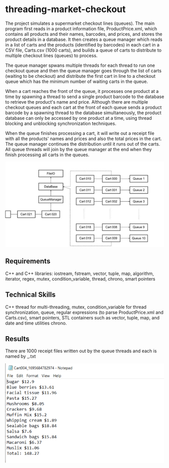 # threading-market-checkout

The project simulates a supermarket checkout lines (queues). The main program first reads in a product information file, ProductPrice.xml, which contains all products and their names, barcodes, and prices, and stores the product details in a database. It then creates a queue manager which reads in a list of carts and the products (identified by barcodes) in each cart in a CSV file, Carts.csv (1000 carts), and builds a queue of carts to distribute to multiple checkout lines (queues) to process. 

The queue manager spwans multiple threads for each thread to run one checkout queue and then the queue manager goes through the list of carts (waiting to be checkout) and distribute the first cart in line to a checkout queue which has the minimum number of waiting carts in the queue. 

When a cart reaches the front of the queue, it processes one product at a time by spawning a thread to send a single product barcode to the database to retrieve the product's name and price. Although there are multiple checkout queues and each cart at the front of each queue sends a product barcode by a spawning thread to the database simultaneously, the product database can only be accessed by one product at a time, using thread blocking and unblocking synchronization techniques. 

When the queue finishes processing a cart, it will write out a receipt file with all the products' names and prices and also the total prices in the cart. The queue manager continues the distribution until it runs out of the carts. All queue threads will join by the queue manager at the end when they finish processing all carts in the queues.

![image](https://github.com/carab9/threading-market-checkout/blob/main/market_checkout.jpg?raw=true)

## Requirements

C++ and C++ libraries: iostream, fstream, vector, tuple, map, algorithm, iterator, regex, mutex, condition_variable, thread, chrono, smart pointers

## Technical Skills

C++ thread for multi-threading, mutex, condition_variable for thread synchronization, queue, regular expressions (to parse ProductPrice.xml and Carts.csv), smart pointers, STL containers such as vector, tuple, map, and date and time utilities chrono.

## Results

There are 1000 receipt files written out by the queue threads and each is named by <cart name>_<time stamp>.txt

![image](https://github.com/carab9/threading-market-checkout/blob/main/threading_checkout.png?raw=true)
